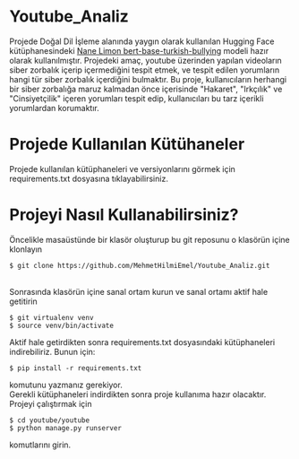 # Youtube_Analiz

  Projede Doğal Dil İşleme alanında yaygın olarak kullanılan Hugging Face
  kütüphanesindeki
  <a href="https://huggingface.co/nanelimon/bert-base-turkish-bullying"
    >Nane Limon bert-base-turkish-bullying</a>
  modeli hazır olarak kullanılmıştır. Projedeki amaç, youtube üzerinden
  yapılan videoların siber zorbalık içerip içermediğini tespit etmek, ve
  tespit edilen yorumların hangi tür siber zorbalık içerdiğini bulmaktır.
  Bu proje, kullanıcıların herhangi bir siber zorbalığa maruz kalmadan
  önce içerisinde "Hakaret", "Irkçılık" ve "Cinsiyetçilik" içeren
  yorumları tespit edip, kullanıcıları bu tarz içerikli yorumlardan
  korumaktır.

# Projede Kullanılan Kütühaneler
Projede kullanılan kütüphaneleri ve versiyonlarını görmek için requirements.txt dosyasına tıklayabilirsiniz.

# Projeyi Nasıl Kullanabilirsiniz?
Öncelikle masaüstünde bir klasör oluşturup bu git reposunu o klasörün içine klonlayın <br>

```
$ git clone https://github.com/MehmetHilmiEmel/Youtube_Analiz.git
```
<br>
Sonrasında klasörün içine sanal ortam kurun ve sanal ortamı aktif hale getitirin

```
$ git virtualenv venv
$ source venv/bin/activate
```
Aktif hale getirdikten sonra requirements.txt dosyasındaki kütüphaneleri indirebiliriz. Bunun için:

```
$ pip install -r requirements.txt
```

komutunu yazmanız gerekiyor.<br>
Gerekli kütüphaneleri indirdikten sonra proje kullanıma hazır olacaktır. Projeyi çalıştırmak için

```
$ cd youtube/youtube
$ python manage.py runserver
```

komutlarını girin. 
